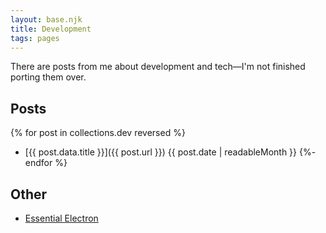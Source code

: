 ```yaml
---
layout: base.njk
title: Development
tags: pages
---
```


There are posts from me about development and tech—I'm not finished porting them over.

## Posts
<!-- TODO: Add tags -->
{% for post in collections.dev reversed %}
- [{{ post.data.title }}]({{ post.url }}) <span class="meta-text">{{ post.date | readableMonth }}</span>
{%- endfor %}

## Other
- [Essential Electron](https://jlord.github.io/essential-electron)
